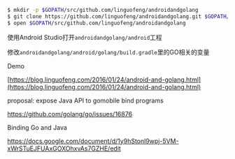 ```bash
$ mkdir -p $GOPATH/src/github.com/linguofeng/androidandgolang
$ git clone https://github.com/linguofeng/androidandgolang.git $GOPATH/src/github.com/linguofeng/androidandgolang
$ open $GOPATH/src/github.com/linguofeng/androidandgolang
```

使用Android Studio打开`androidandgolang/android`工程

修改`androidandgolang/android/golang/build.gradle`里的GO相关的变量

Demo

[https://blog.linguofeng.com/2016/01/24/android-and-golang.html](https://blog.linguofeng.com/2016/01/24/android-and-golang.html)

proposal: expose Java API to gomobile bind programs

https://github.com/golang/go/issues/16876


Binding Go and Java

https://docs.google.com/document/d/1y9hStonl9wpj-5VM-xWrSTuEJFUAxGOXOhxvAs7GZHE/edit
